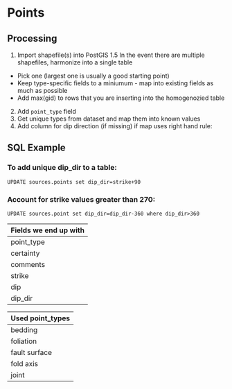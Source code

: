 # Points

## Processing
1. Import shapefile(s) into PostGIS
1.5 In the event there are multiple shapefiles, harmonize into a single table
  - Pick one (largest one is usually a good starting point)
  - Keep type-specific fields to a miniumum - map into existing fields as much as possible
  - Add max(gid) to rows that you are inserting into the homogenozied table
2. Add `point_type` field
3. Get unique types from dataset and map them into known values
4. Add column for dip direction (if missing) if map uses right hand rule: 

## SQL Example 
### To add unique dip_dir to a table: 
````UPDATE sources.points set dip_dir=strike+90````

### Account for strike values greater than 270: 
````UPDATE sources.point set dip_dir=dip_dir-360 where dip_dir>360````


| Fields we end up with |
| :---------------- |
| point_type |
| certainty |
| comments |
| strike |
| dip |
| dip_dir |

| Used point_types     |
| :------------- |
| bedding |
| foliation |
| fault surface |
| fold axis |
| joint |

